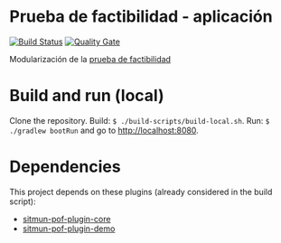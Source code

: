 # Prueba de factibilidad - aplicación
[![Build Status](https://travis-ci.org/OpenSITMUN/sitmun-pof-app-pof.svg?branch=master)](https://travis-ci.org/OpenSITMUN/sitmun-pof-app-pof)
[![Quality Gate](https://sonarcloud.io/api/badges/gate?key=sitmun-pof-app-pof)](https://sonarcloud.io/dashboard?id=sitmun-pof-app-pof)

Modularización de la [prueba de factibilidad](https://github.com/OpenSITMUN/prueba-de-factibilidad)

# Build and run (local)
Clone the repository.
Build: `$ ./build-scripts/build-local.sh`.
Run: `$ ./gradlew bootRun` and go to <http://localhost:8080>.

# Dependencies
This project depends on these plugins (already considered in the build script):

- [sitmun-pof-plugin-core](https://github.com/OpenSITMUN/sitmun-pof-plugin-core)
- [sitmun-pof-plugin-demo](https://github.com/OpenSITMUN/sitmun-pof-plugin-demo)
